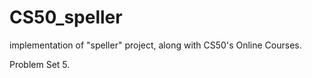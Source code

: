# CS50_speller


 implementation of "speller" project, along with CS50's Online Courses.
 
 Problem Set 5. 
